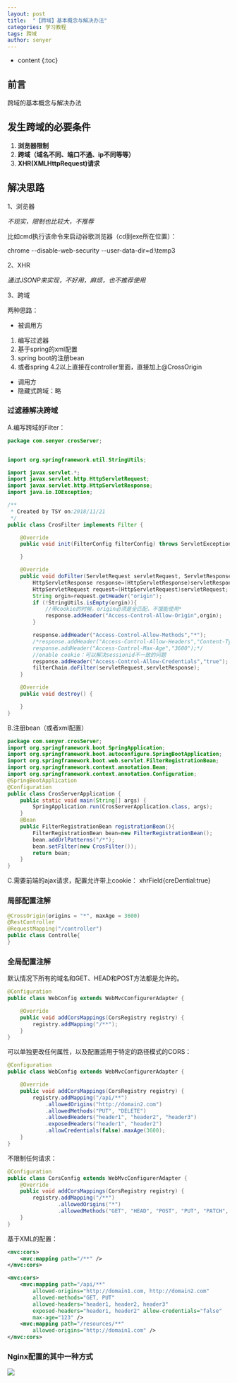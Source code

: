 ```yaml
---
layout: post
title:  "【跨域】基本概念与解决办法"
categories: 学习教程
tags: 跨域 
author: senyer
---
```


* content
{:toc}



## 前言
跨域的基本概念与解决办法


## 发生跨域的必要条件

1. **浏览器限制**
2. **跨域（域名不同、端口不通、ip不同等等）**
3. **XHR(XMLHttpRequest)请求**

## 解决思路
1、浏览器

*不现实，限制也比较大，不推荐*

比如cmd执行该命令来启动谷歌浏览器（cd到exe所在位置）：

chrome  --disable-web-security --user-data-dir=d:\temp3

2、XHR

*通过JSONP来实现，不好用，麻烦，也不推荐使用*

3、跨域

两种思路：

- 被调用方

1. 编写过滤器
2. 基于spring的xml配置
3. spring boot的注册bean
4. 或者spring 4.2以上直接在controller里面，直接加上@CrossOrigin

- 调用方
- 隐藏式跨域：略

### 过滤器解决跨域
A.编写跨域的Filter：

``` java
package com.senyer.crosServer;


import org.springframework.util.StringUtils;

import javax.servlet.*;
import javax.servlet.http.HttpServletRequest;
import javax.servlet.http.HttpServletResponse;
import java.io.IOException;

/**
 * Created by TSY on:2018/11/21
 */
public class CrosFilter implements Filter {

    @Override
    public void init(FilterConfig filterConfig) throws ServletException {

    }

    @Override
    public void doFilter(ServletRequest servletRequest, ServletResponse servletResponse, FilterChain filterChain) throws IOException, ServletException {
        HttpServletResponse response=(HttpServletResponse)servletResponse;
        HttpServletRequest request=(HttpServletRequest)servletRequest;
        String orgin=request.getHeader("origin");
        if (!StringUtils.isEmpty(orgin)){
            //带cookie的时候，origin必须是全匹配，不饿能使用*
            response.addHeader("Access-Control-Allow-Origin",orgin);
        }

        response.addHeader("Access-Control-Allow-Methods","*");
        /*response.addHeader("Access-Control-Allow-Headers","Content-Type");
        response.addHeader("Access-Control-Max-Age","3600");*/
        //enable cookie：可以解决sessionid不一致的问题
        response.addHeader("Access-Control-Allow-Credentials","true");
        filterChain.doFilter(servletRequest,servletResponse);
    }

    @Override
    public void destroy() {

    }
}
```
B.注册bean（或者xml配置）

``` java
package com.senyer.crosServer;
import org.springframework.boot.SpringApplication;
import org.springframework.boot.autoconfigure.SpringBootApplication;
import org.springframework.boot.web.servlet.FilterRegistrationBean;
import org.springframework.context.annotation.Bean;
import org.springframework.context.annotation.Configuration;
@SpringBootApplication
@Configuration
public class CrosServerApplication {
	public static void main(String[] args) {
		SpringApplication.run(CrosServerApplication.class, args);
	}
	@Bean
	public FilterRegistrationBean registrationBean(){
		FilterRegistrationBean bean=new FilterRegistrationBean();
		bean.addUrlPatterns("/*");
		bean.setFilter(new CrosFilter());
		return bean;
	}
}
```
C.需要前端的ajax请求，配置允许带上cookie： xhrField{creDential:true}


### 局部配置注解

``` java
@CrossOrigin(origins = "*", maxAge = 3600)
@RestController
@RequestMapping("/controller")
public class Controlle{
}
```
### 全局配置注解
默认情况下所有的域名和GET、HEAD和POST方法都是允许的。
``` java
@Configuration
public class WebConfig extends WebMvcConfigurerAdapter {

    @Override
    public void addCorsMappings(CorsRegistry registry) {
        registry.addMapping("/**");
    }
}
```
可以单独更改任何属性，以及配置适用于特定的路径模式的CORS：
``` java
@Configuration
public class WebConfig extends WebMvcConfigurerAdapter {

    @Override
    public void addCorsMappings(CorsRegistry registry) {
        registry.addMapping("/api/**")
            .allowedOrigins("http://domain2.com")
            .allowedMethods("PUT", "DELETE")
            .allowedHeaders("header1", "header2", "header3")
            .exposedHeaders("header1", "header2")
            .allowCredentials(false).maxAge(3600);
    }
}
```
不限制任何请求：
``` java
@Configuration
public class CorsConfig extends WebMvcConfigurerAdapter {
    @Override
    public void addCorsMappings(CorsRegistry registry) {
        registry.addMapping("/**")
                .allowedOrigins("*")
                .allowedMethods("GET", "HEAD", "POST", "PUT", "PATCH", "DELETE", "OPTIONS", "TRACE");
    }
}
```
基于XML的配置：
``` xml
<mvc:cors>
    <mvc:mapping path="/**" />
</mvc:cors>
```
``` xml
<mvc:cors>
    <mvc:mapping path="/api/**"
        allowed-origins="http://domain1.com, http://domain2.com"
        allowed-methods="GET, PUT"
        allowed-headers="header1, header2, header3"
        exposed-headers="header1, header2" allow-credentials="false"
        max-age="123" />
    <mvc:mapping path="/resources/**"
        allowed-origins="http://domain1.com" />
</mvc:cors>
```
### Nginx配置的其中一种方式

![](https://i.imgur.com/TbgNe98.png)